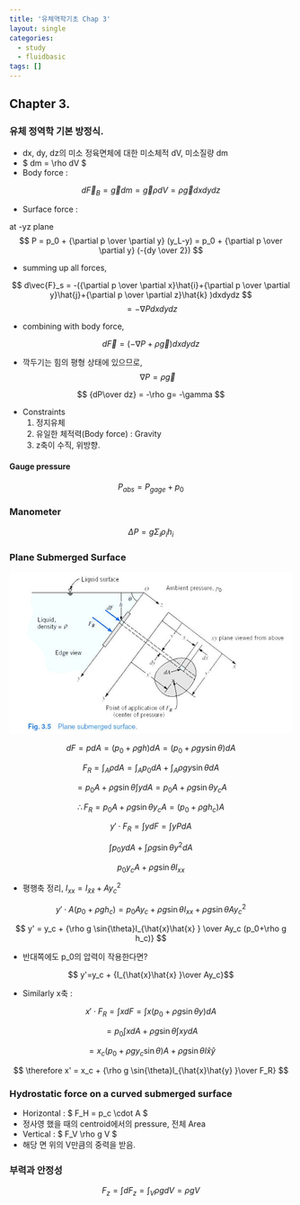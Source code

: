 ```yaml
---
title: '유체역학기초 Chap 3'
layout: single
categories:
  - study
  - fluidbasic
tags: []
---
```


## Chapter 3. 

### 유체 정역학 기본 방정식.

- dx, dy, dz의 미소 정육면체에 대한 미소체적 dV, 미소질량 dm
- $ dm = \rho dV $
- Body force : 

$$ d \vec{F}_B = \vec{g} dm = \vec{g} \rho dV = \rho \vec{g} dxdydz$$

- Surface force :

at -yz plane
$$ P = p_0 + {\partial p \over \partial y} (y_L-y) = p_0 + {\partial p \over \partial y} (-{dy \over 2}) $$

- summing up all forces,

$$ d\vec{F}_s = -({\partial p \over \partial x}\hat{i}+{\partial p \over \partial y}\hat{j}+{\partial p \over \partial z}\hat{k} )dxdydz $$
$$ = -\nabla P dxdydz $$

- combining with body force,

$$ d\vec{F} = (-\nabla P + \rho \vec{g})dxdydz $$

- 깍두기는 힘의 평형 상태에 있으므로, $$\nabla P = \rho \vec{g}$$

$$ {dP\over dz} = -\rho g= -\gamma $$

- Constraints
  1. 정지유체
  2. 유일한 체적력(Body force) : Gravity
  3. z축이 수직, 위방향.

#### Gauge pressure

$$ P_{abs} = P_{gage} + p_0 $$

### Manometer

$$ \Delta P = g \Sigma_i \rho_i h_i $$

### Plane Submerged Surface

![](/assets/images/fluidbasic-2/1.jpg)

$$ dF = pdA = (p_0 + \rho gh)dA = (p_0 + \rho gy \sin{\theta})dA $$

$$ F_R = \int_A \rho dA = \int_A p_0 dA + \int_A \rho gy \sin{\theta} dA $$

$$ = p_0 A + \rho g \sin{\theta} \int{ydA} = p_0 A + \rho g \sin{\theta} y_c A$$

$$ \therefore F_R = p_0 A + \rho g \sin{\theta} y_c A = (p_0 + \rho g h_c) A $$

$$ y' \cdot  F_R = \int y dF = \int y PdA $$

$$ \int p_0 y dA + \int \rho g \sin{\theta} y^2 dA $$

$$ p_0 y_cA + \rho g\sin{\theta} I_{xx}$$

- 평행축 정리, $I_{xx} = I_{\hat{x}\hat{x} }+Ay_c^2$

$$ y' \cdot A(p_0 + \rho g h_c) = p_0 Ay_c + \rho g \sin{\theta} I_{xx}+\rho g \sin{\theta} A y_c^2 $$

$$ y' = y_c + {\rho g \sin{\theta}I_{\hat{x}\hat{x} } \over Ay_c (p_0+\rho g h_c)} $$

- 반대쪽에도 p_0의 압력이 작용한다면?

$$ y'=y_c + {I_{\hat{x}\hat{x} }\over Ay_c}$$

- Similarly x축 : 

$$ x' \cdot F_R = \int xdF = \int x(p_0+\rho g \sin{\theta}y)dA $$

$$ = p_0 \int xdA + \rho g \sin{\theta}\int xydA $$

$$ = x_c(p_0 + \rho g y_c\sin{\theta}) A + \rho g \sin{\theta}I{\hat{x}\hat{y} } $$

$$ \therefore x' = x_c + {\rho g \sin{\theta}I_{\hat{x}\hat{y} }\over F_R} $$

### Hydrostatic force on a curved submerged surface

- Horizontal : $ F_H = p_c \cdot A $
- 정사영 했을 때의 centroid에서의 pressure, 전체 Area
- Vertical : $ F_V \rho g V $ 
- 해당 면 위의 V만큼의 중력을 받음.

### 부력과 안정성

$$ F_z = \int dF_z = \int_{V} \rho g dV = \rho g V $$